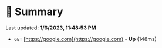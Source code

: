 # 📖 Summary
Last updated: **1/6/2023, 11:48:53 PM**

- `GET` [https://google.com](https://google.com) - **Up** (148ms)
